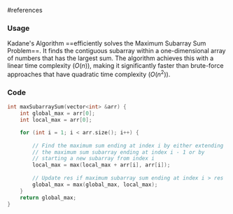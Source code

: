 #references
### Usage
Kadane's Algorithm ==efficiently solves the Maximum Subarray Sum Problem==. It finds the contiguous subarray within a one-dimensional array of numbers that has the largest sum. The algorithm achieves this with a linear time complexity ($O(n)$), making it significantly faster than brute-force approaches that have quadratic time complexity ($O(n^2)$).

### Code

```C++
int maxSubarraySum(vector<int> &arr) {
    int global_max = arr[0];
    int local_max = arr[0];

    for (int i = 1; i < arr.size(); i++) {
      
        // Find the maximum sum ending at index i by either extending 
        // the maximum sum subarray ending at index i - 1 or by
        // starting a new subarray from index i
        local_max = max(local_max + arr[i], arr[i]);
      
        // Update res if maximum subarray sum ending at index i > res
        global_max = max(global_max, local_max);
    }
    return global_max;
}
```
